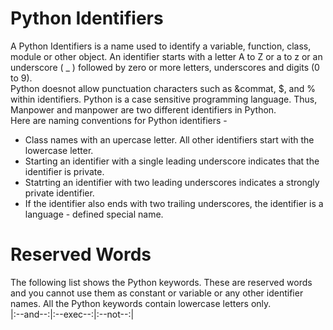 # Python Identifiers
A Python Identifiers is a name used to identify a variable, function, class, module or other object. An identifier starts with a letter A to Z or a to z or an underscore ( _ ) followed by zero or more letters, underscores and digits (0 to 9).
<br>
Python doesnot allow punctuation characters such as &commat, $, and % within identifiers. Python is a case sensitive programming language. Thus, Manpower and manpower are two different identifiers in Python.
<br>
Here are naming conventions for Python identifiers - <br>
* Class names with an upercase letter. All other identifiers start with the lowercase letter. <br>
* Starting an identifier with a single leading underscore indicates that the identifier is private. <br>
* Statrting an identifier with two leading underscores indicates a strongly private identifier. <br>
* If the identifier also ends with two trailing underscores, the identifier is a language - defined special name.

# Reserved Words
The following list shows the Python keywords. These are reserved words and you cannot use them as constant or variable or any other identifier names. All the Python keywords contain lowercase letters only. <br>
|:--and--:|:--exec--:|:--not--:|
